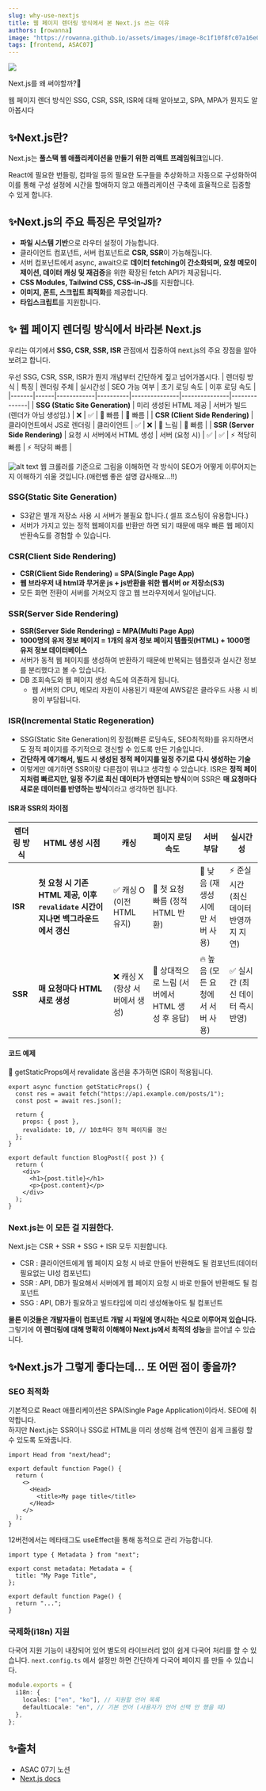 ```yaml
---
slug: why-use-nextjs
title: 웹 페이지 렌더링 방식에서 본 Next.js 쓰는 이유
authors: [rowanna]
image: "https://rowanna.github.io/assets/images/image-8c1f10f8fc07a16e01ae83e74cbab729.png"
tags: [frontend, ASAC07]
---
```


![](image.png)

Next.js를 왜 써야할까?🤔

웹 페이지 렌더 방식인 SSG, CSR, SSR, ISR에 대해 알아보고, SPA, MPA가 뭔지도 알아봅시다

<!-- truncate -->

## ✨Next.js란?

Next.js는 **풀스택 웹 애플리케이션을 만들기 위한 리액트 프레임워크**입니다.

React에 필요한 번들링, 컴파일 등의 필요한 도구들을 추상화하고 자동으로 구성화하여 이를 통해 구성 설정에 시간을 할애하지 않고 애플리케이션 구축에 효율적으로 집중할 수 있게 합니다.

## ✨Next.js의 주요 특징은 무엇일까?

- **파일 시스템 기반**으로 라우터 설정이 가능합니다.
- 클라이언트 컴포넌트, 서버 컴포넌트로 **CSR, SSR**이 가능해집니다.
- 서버 컴포넌트에서 async, await으로 **데이터 fetching이 간소화되며, 요청 메모이제이션, 데이터 캐싱 및 재검증**을 위한 확장된 fetch API가 제공됩니다.
- **CSS Modules, Tailwind CSS, CSS-in-JS**를 지원합니다.
- **이미지, 폰트, 스크립트 최적화**를 제공합니다.
- **타입스크립트**를 지원합니다.

## ✨ 웹 페이지 렌더링 방식에서 바라본 Next.js

우리는 여기에서 **SSG, CSR, SSR, ISR** 관점에서 집중하여 next.js의 주요 장점을 알아보려고 합니다.

우선 SSG, CSR, SSR, ISR가 뭔지 개념부터 간단하게 짚고 넘어가봅시다.
| 렌더링 방식 | 특징 | 렌더링 주체 | 실시간성 | SEO 가능 여부 | 초기 로딩 속도 | 이후 로딩 속도 |
|-------|------|------------|----------|---------------|---------------|--------------|
| **SSG (Static Site Generation)** | 미리 생성된 HTML 제공 | 서버가 빌드 (렌더가 아님 생성임.) | ❌ | ✅ | 🚀 빠름 | 🚀 빠름 |
| **CSR (Client Side Rendering)** | 클라이언트에서 JS로 렌더링 | 클라이언트 | ✅ | ❌ | 🐢 느림 | 🚀 빠름 |
| **SSR (Server Side Rendering)** | 요청 시 서버에서 HTML 생성 | 서버 (요청 시) | ✅ | ✅ | ⚡ 적당히 빠름 | ⚡ 적당히 빠름 |

![alt text](image-1.png)
웹 크롤러를 기준으로 그림을 이해하면 각 방식이 SEO가 어떻게 이루어지는지 이해하기 쉬울 것입니다.(애런쌤 좋은 설명 감사해요...!!)

### SSG(Static Site Generation)

- S3같은 별개 저장소 사용 시 서버가 불필요 합니다.( 셀프 호스팅이 유용합니다.)
- 서버가 가지고 있는 정적 웹페이지를 반환만 하면 되기 때문에 매우 빠른 웹 페이지 반환속도를 경험할 수 있습니다.

### CSR(Client Side Rendering)

- **CSR(Client Side Rendering) = SPA(Single Page App)**
- **웹 브라우저 내 html과 무거운 js + js반환을 위한 웹서버 or 저장소(S3)**
- 모든 화면 전환이 서버를 거쳐오지 않고 웹 브라우저에서 일어납니다.

### SSR(Server Side Rendering)

- **SSR(Server Side Rendering) = MPA(Multi Page App)**
- **1000명의 유저 정보 페이지 = 1개의 유저 정보 페이지 템플릿(HTML) + 1000명 유저 정보 데이터베이스**
- 서버가 동적 웹 페이지를 생성하여 반환하기 때문에 반복되는 템플릿과 실시간 정보를 분리했다고 볼 수 있습니다.
- DB 조회속도와 웹 페이지 생성 속도에 의존하게 됩니다.
  - 웹 서버의 CPU, 메모리 자원이 사용된기 때문에 AWS같은 클라우드 사용 시 비용이 부담됩니다.

### ISR(Incremental Static Regeneration)

- SSG(Static Site Generation)의 장점(빠른 로딩속도, SEO최적화)를 유지하면서도 정적 페이지를 주기적으로 갱신할 수 있도록 만든 기술입니다.
- **간단하게 얘기해서, 빌드 시 생성된 정적 페이지를 일정 주기로 다시 생성하는 기술**
- 이렇게만 얘기하면 SSR이랑 다른점이 뭐냐고 생각할 수 있습니다.
  ISR은 **정적 페이지처럼 빠르지만, 일정 주기로 최신 데이터가 반영되는 방식**이며 SSR은 **매 요청마다 새로운 데이터를 반영하는 방식**이라고 생각하면 됩니다.

#### ISR과 SSR의 차이점

| 렌더링 방식 | HTML 생성 시점                                                                     | 캐싱                           | 페이지 로딩 속도                                | 서버 부담                         | 실시간성                                |
| ----------- | ---------------------------------------------------------------------------------- | ------------------------------ | ----------------------------------------------- | --------------------------------- | --------------------------------------- |
| **ISR**     | **첫 요청 시 기존 HTML 제공, 이후 `revalidate` 시간이 지나면 백그라운드에서 갱신** | ✅ 캐싱 O (이전 HTML 유지)     | 🚀 첫 요청 빠름 (정적 HTML 반환)                | 🔸 낮음 (재생성 시에만 서버 사용) | ⚡ 준실시간 (최신 데이터 반영까지 지연) |
| **SSR**     | **매 요청마다 HTML 새로 생성**                                                     | ❌ 캐싱 X (항상 서버에서 생성) | 🐢 상대적으로 느림 (서버에서 HTML 생성 후 응답) | 🔥 높음 (모든 요청에서 서버 사용) | ✅ 실시간 (최신 데이터 즉시 반영)       |

#### 코드 예제

📌 getStaticProps에서 revalidate 옵션을 추가하면 ISR이 적용됩니다.

```tsx
export async function getStaticProps() {
  const res = await fetch("https://api.example.com/posts/1");
  const post = await res.json();

  return {
    props: { post },
    revalidate: 10, // 10초마다 정적 페이지를 갱신
  };
}

export default function BlogPost({ post }) {
  return (
    <div>
      <h1>{post.title}</h1>
      <p>{post.content}</p>
    </div>
  );
}
```

### Next.js는 이 모든 걸 지원한다.

Next.js는 CSR + SSR + SSG + ISR 모두 지원합니다.

- CSR : 클라이언트에게 웹 페이지 요청 시 바로 만들어 반환해도 될 컴포넌트(데이터 필요없는 UI성 컴포넌트)
- SSR : API, DB가 필요해서 서버에게 웹 페이지 요청 시 바로 만들어 반환해도 될 컴포넌트
- SSG : API, DB가 필요하고 빌드타임에 미리 생성해놓아도 될 컴포넌트

**물론 이것들은 개발자들이 컴포넌트 개발 시 파일에 명시하는 식으로 이루어져 있습니다.**  
그렇기에 **이 렌더링에 대해 명확히 이해해야 Next.js에서 최적의 성능**을 끌어낼 수 있습니다.

## ✨Next.js가 그렇게 좋다는데... 또 어떤 점이 좋을까?

### SEO 최적화

기본적으로 React 애플리케이션은 SPA(Single Page Application)이라서. SEO에 취약합니다.  
하지만 Next.js는 SSR이나 SSG로 HTML을 미리 생성해 검색 엔진이 쉽게 크롤링 할 수 있도록 도와줍니다.

```tsx title="pages/index.tsx(next.js12이하 버전)"
import Head from "next/head";

export default function Page() {
  return (
    <>
      <Head>
        <title>My page title</title>
      </Head>
    </>
  );
}
```

12버전에서는 메타태그도 useEffect을 통해 동적으로 관리 가능합니다.

```tsx title="app/page.tsx(next.js13+버전)"
import type { Metadata } from "next";

export const metadata: Metadata = {
  title: "My Page Title",
};

export default function Page() {
  return "...";
}
```

### 국제화(i18n) 지원

다국어 지원 기능이 내장되어 있어 별도의 라이브러리 없이 쉽게 다국어 처리를 할 수 있습니다.
`next.config.ts` 에서 설정만 하면 간단하게 다국어 페이지 를 만들 수 있습니다.

```ts title="next.config.ts"
module.exports = {
  i18n: {
    locales: ["en", "ko"], // 지원할 언어 목록
    defaultLocale: "en", // 기본 언어 (사용자가 언어 선택 안 했을 때)
  },
};
```

<!-- ### 아키텍처 상 Next.js 서버의 역할

Next.js는 데이터베이스에 직접 접속하여 백엔드역할과 데이터를 변환해주는 BFF역할도 가능합니다.

#### 백엔드로서의 Next.js

#### BFF로서의 Next.js -->

## ✨출처

- ASAC 07기 노션
- [Next.js docs](https://nextjs.org/docs)
